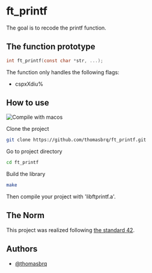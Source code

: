 
# ft_printf
The goal is to recode the printf function.

## The function prototype

```c
int ft_printf(const char *str, ...);
```

The function only handles the following flags:
- cspxXdiu%

## How to use
![Compile with macos](https://badgen.net/badge/build/macOS/grey?icon=apple)

Clone the project
```bash
git clone https://github.com/thomasbrq/ft_printf.git
```

Go to project directory
```bash
cd ft_printf
```

Build the library
```bash
make
```

Then compile your project with 'libftprintf.a'.

## The Norm
This project was realized following [the standard 42](https://raw.githubusercontent.com/42Paris/norminette-v3/master/pdf/en.norm.pdf). 


## Authors

- [@thomasbrq](https://www.github.com/thomasbrq)
